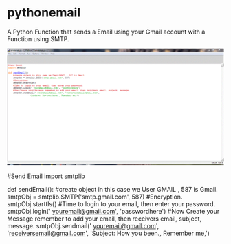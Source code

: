 # pythonemail
A Python Function that sends a Email using your Gmail account with a Function using SMTP.

![Alt text](sendemailscreenshot2018.GIF?raw=true)

#Send Email
import smtplib

def sendEmail():
    #create object in this case we User GMAIL , 587 is Gmail.
    smtpObj = smtplib.SMTP('smtp.gmail.com', 587)
    #Encryption.
    smtpObj.starttls()
    #Time to login to your email, then enter your password.
    smtpObj.login(' youremail@gmail.com', 'passwordhere')
    #Now Create your Message remember to add your email, then receivers email, subject, message.
    smtpObj.sendmail(' youremail@gmail.com', 'receiversemail@gmail.com',
		 'Subject: How you been., Remember me,')
